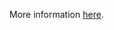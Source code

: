 More information [here](https://docs.prismacloud.io/en/enterprise-edition/policy-reference/aws-policies/aws-general-policies/bc-aws-2-60).
